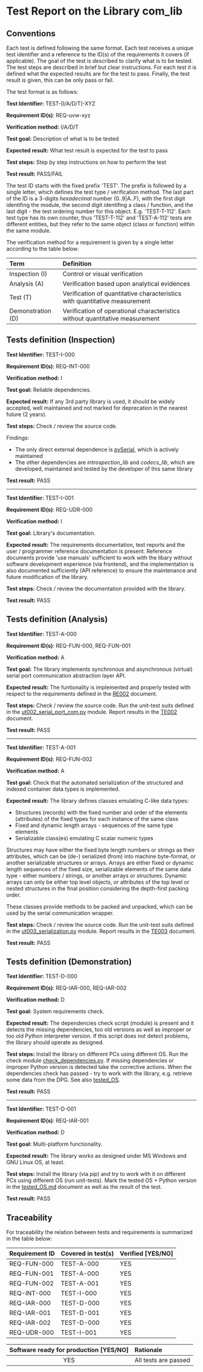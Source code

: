 # Test Report on the Library com_lib

## Conventions

Each test is defined following the same format. Each test receives a unique test identifier and a reference to the ID(s) of the requirements it covers (if applicable). The goal of the test is described to clarify what is to be tested. The test steps are described in brief but clear instructions. For each test it is defined what the expected results are for the test to pass. Finally, the test result is given, this can be only pass or fail.

The test format is as follows:

**Test Identifier:** TEST-\[I/A/D/T\]-XYZ

**Requirement ID(s)**: REQ-uvw-xyz

**Verification method:** I/A/D/T

**Test goal:** Description of what is to be tested

**Expected result:** What test result is expected for the test to pass

**Test steps:** Step by step instructions on how to perform the test

**Test result:** PASS/FAIL

The test ID starts with the fixed prefix 'TEST'. The prefix is followed by a single letter, which defines the test type / verification method. The last part of the ID is a 3-digits *hexadecimal* number (0..9|A..F), with the first digit identifing the module, the second digit identifing a class / function, and the last digit - the test ordering number for this object. E.g. 'TEST-T-112'. Each test type has its own counter, thus 'TEST-T-112' and 'TEST-A-112' tests are different entities, but they refer to the same object (class or function) within the same module.

The verification method for a requirement is given by a single letter according to the table below:

| **Term**          | **Definition**                                                               |
| :---------------- | :--------------------------------------------------------------------------- |
| Inspection (I)    | Control or visual verification                                               |
| Analysis (A)      | Verification based upon analytical evidences                                 |
| Test (T)          | Verification of quantitative characteristics with quantitative measurement   |
| Demonstration (D) | Verification of operational characteristics without quantitative measurement |

## Tests definition (Inspection)

**Test Identifier:** TEST-I-000

**Requirement ID(s)**: REQ-INT-000

**Verification method:** I

**Test goal:** Reliable dependencies.

**Expected result:** If any 3rd party library is used, it should be widely accepted, well maintained and not marked for deprecation in the nearest future (2 years).

**Test steps:** Check / review the source code.

Findings:

* The only direct external dependence is [pySerial](https://pypi.org/project/pyserial/), which is actively maintained
* The other dependencies are *introspection_lib* and *codecs_lib*, which are developed, maintained and tested by the developer of this same library

**Test result:** PASS

---

**Test Identifier:** TEST-I-001

**Requirement ID(s)**: REQ-UDR-000

**Verification method:** I

**Test goal:** Library's documentation.

**Expected result:** The requirements documentation, test reports and the user / programmer reference documentation is present. Reference documents provide 'use manuals' sufficient to work with the libary without software development experience (via frontend), and the implementation is also documented sufficiently (API reference) to ensure the maintenance and future modification of the library.

**Test steps:** Check / review the documentation provided with the library.

**Test result:** PASS

## Tests definition (Analysis)

**Test Identifier:** TEST-A-000

**Requirement ID(s)**: REQ-FUN-000, REQ-FUN-001

**Verification method:** A

**Test goal:** The library implements synchronous and asynchronous (virtual) serial port communication abstraction layer API.

**Expected result:** The funtionality is implemented and properly tested with respect to the requirements defined in the [RE002](../Requirements/RE002_serial_port_com_requirements.md) document.

**Test steps:** Check / review the source code. Run the unit-test suits defined in the [ut002_serial_port_com.py](../../tests/ut002_serial_port_com.py) module. Report results in the [TE002](./TE002_serial_port_com_test_report.md) document.

**Test result:** PASS

---

**Test Identifier:** TEST-A-001

**Requirement ID(s)**: REQ-FUN-002

**Verification method:** A

**Test goal:** Check that the automated serialization of the structured and indexed container data types is implemented.

**Expected result:** The library defines classes emulating C-like data types:

* Structures (records) with the fixed number and order of the elements (attributes) of the fixed types for each instance of the same class
* Fixed and dynamic length arrays - sequences of the same type elements
* Serializable class(es) emulating C scalar numeric types

Structures may have either the fixed byte length numbers or strings as their attributes, which can be (de-) serialized (from) into machine byte-format, or another serializable structures or arrays. Arrays are either fixed or dynamic length sequences of the fixed size, serializable elements of the same data type - either numbers / strings, or another arrays or structures. Dynamic arrays can only be either top level objects, or attributes of the top level or nested structures in the final position considering the depth-first packing order.

These classes provide methods to be packed and unpacked, which can be used by the serial communication wrapper.

**Test steps:** Check / review the source code. Run the unit-test suits defined in the [ut003_serialization.py](../../tests/ut003_serialization.py) module. Report results in the [TE003](./TE003_serialization_test_report.md) document.

**Test result:** PASS

## Tests definition (Demonstration)

**Test Identifier:** TEST-D-000

**Requirement ID(s)**: REQ-IAR-000, REQ-IAR-002

**Verification method:** D

**Test goal:** System requirements check.

**Expected result:** The dependencies check script (module) is present and it detects the missing dependencies, too old versions as well as improper or too old Python interpreter version. If this script does not detect problems, the library should operate as designed.

**Test steps:** Install the library on different PCs using different OS. Run the check module [check_dependencies.py](../../check_dependencies.py). If missing dependencies or improper Python version is detected take the corrective actions. When the dependencies check has passed - try to work with the library, e.g. retrieve some data from the DPG. See also [tested_OS](./tested_OS.md).

**Test result:** PASS

---

**Test Identifier:** TEST-D-001

**Requirement ID(s)**: REQ-IAR-001

**Verification method:** D

**Test goal:** Multi-platform functionality.

**Expected result:** The library works as designed under MS Windows and GNU Linux OS, at least.

**Test steps:** Install the library (via *pip*) and try to work with it on different PCs using different OS (run unit-tests). Mark the tested OS + Python version in the [tested_OS.md](./tested_OS.md) document as well as the result of the test.

**Test result:** PASS

## Traceability

For traceability the relation between tests and requirements is summarized in the table below:

| **Requirement ID** | **Covered in test(s)** | **Verified \[YES/NO\]** |
| :----------------- | :--------------------- | :---------------------- |
| REQ-FUN-000        | TEST-A-000             | YES                     |
| REQ-FUN-001        | TEST-A-000             | YES                     |
| REQ-FUN-002        | TEST-A-001             | YES                     |
| REQ-INT-000        | TEST-I-000             | YES                     |
| REQ-IAR-000        | TEST-D-000             | YES                     |
| REQ-IAR-001        | TEST-D-001             | YES                     |
| REQ-IAR-002        | TEST-D-000             | YES                     |
| REQ-UDR-000        | TEST-I-001             | YES                     |

| **Software ready for production \[YES/NO\]** | **Rationale**        |
| :------------------------------------------: | :------------------- |
| YES                                          | All tests are passed |
